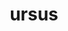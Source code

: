 ---
title: ursus
meaning: bear
pos: noun
ch: animalia
stem: urs
genend: ī
abbgender: m.
abbgender2: masc.
gender: masculine
declension: second
---